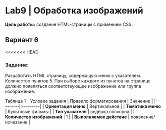 # Lab9 | Обработка изображений

**Цель работы:** создание HTML-страницы с примением CSS.

## Вариант 6
<<<<<<< HEAD

### Задание:

Разработать HTML страницу, содержащую меню с указателем. Количество 
пунктов 5. При выборе каждого из пунктов на странице должно появляться 
соответствующее изображение или группа изображение.

Таблица 1 - Условие задания
| Правило форматирования | Значение |
|:---------|:---------|
| **Ориентация меню** | Вертикальное |
| **Тематика меню** | Культовые фильмы |
| **Тип указателя** | ведёрко попкорна |
| **Количество изображений** | 1 |
| **Выполняемое действие** | появление/исчезание |
